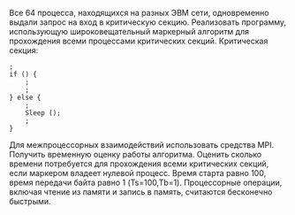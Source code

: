 Все 64 процесса, находящихся на разных ЭВМ сети, одновременно выдали запрос на вход в критическую секцию.
Реализовать программу, использующую широковещательный маркерный алгоритм для прохождения всеми процессами критических секций.
Критическая секция:

    ;
    if () {
        ;
        ;
    } else {
        ;
        Sleep ();
        ;
    }

Для межпроцессорных взаимодействий использовать средства MPI.
Получить временную оценку работы алгоритма. Оценить сколько времени потребуется для прохождения всеми критических секций, если маркером владеет нулевой процесс. Время старта равно 100, время передачи байта равно 1 (Ts=100,Tb=1). Процессорные операции, включая чтение из памяти и запись в память, считаются бесконечно быстрыми.